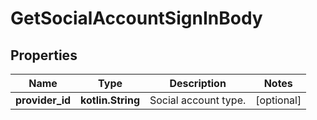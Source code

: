
# GetSocialAccountSignInBody

## Properties
Name | Type | Description | Notes
------------ | ------------- | ------------- | -------------
**provider_id** | **kotlin.String** | Social account type. |  [optional]



